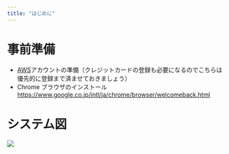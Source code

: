 ```yaml
---
title: "はじめに"
---
```


# 事前準備
- [AWS](https://aws.amazon.com/jp/)アカウントの準備（クレジットカードの登録も必要になるのでこちらは優先的に登録まで済ませておきましょう）
- Chrome ブラウザのインストール https://www.google.co.jp/intl/ja/chrome/browser/welcomeback.html

# システム図

![](https://storage.googleapis.com/zenn-user-upload/4e0c19aa99beba2fcbb54cef.png)
